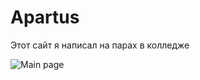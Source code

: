 # Apartus
Этот сайт я написал на парах в колледже

![Main page](screenshots/Screenshot_2024-12-18_164549.png "Main page")
